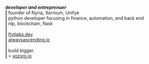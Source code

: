 <p>
  <b><i>developer and entreprenuer</i></b><br>
<b>|</b> founder of Nyria, Xernium, Unifye<br>
<b>|</b> python developer focusing in finance, automation, and back end<br>
<b>|</b> nlp, blockchain, flask<br>
<b>|</b> <br>
  <b>|</b> <a href='https://www.flytlabs.dev'>flytlabs.dev</a><br>
<b>|</b> <a href='https://www.alwaysascending.io'>alwaysascending.io</a><br>
<b>|</b> <br>
<b>|</b> build bigger.<br>
  <b>|</b> > <a href='https://www.xozxro.io'>xozxro.io</a><br>
</p>
